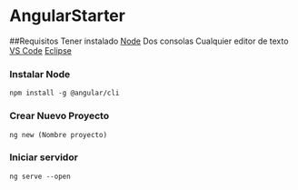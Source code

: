 # AngularStarter

##Requisitos
Tener instalado [Node](https://nodejs.org/)
Dos consolas
Cualquier editor de texto
[VS Code](https://code.visualstudio.com/)
[Eclipse](https://www.eclipse.org/)
### Instalar Node
```npm install -g @angular/cli```
### Crear Nuevo Proyecto 
```ng new (Nombre proyecto)```
### Iniciar servidor
```ng serve --open```

